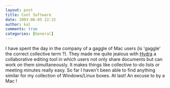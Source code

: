 ```yaml
---
layout: post
title: Cool Software
date: 2003-06-05 22:15
author: kal
comments: true
categories: [General]
---
```

I have spent the day in the company of a gaggle of Mac users (is 'gaggle' the correct collective term ?). They made me quite jealous with <a href="http://hydra.globalse.org/index.html">Hydra</a> a collaborative editing tool in which users not only share documents but can work on them simultaneously. It makes things like collective to-do lists or meeting minutes really easy.
So far I haven't been able to find anything similar for my collection of Windows/Linux boxes.
At last! An excuse to by a Mac !

